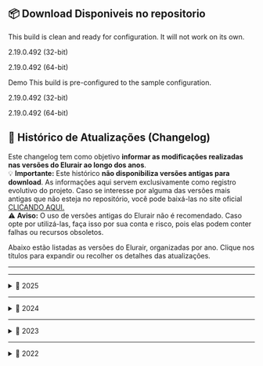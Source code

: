 ## 📦 Download Disponiveis no repositorio

This build is clean and ready for configuration. It will not work on its own.

2.19.0.492 (32-bit)

2.19.0.492 (64-bit)

Demo
This build is pre-configured to the sample configuration.

2.19.0.492 (32-bit)

2.19.0.492 (64-bit)



## 📝 Histórico de Atualizações (Changelog)

Este changelog tem como objetivo **informar as modificações realizadas nas versões do Elurair ao longo dos anos**.  
💡 **Importante:** Este histórico **não disponibiliza versões antigas para download**. As informações aqui servem exclusivamente como registro evolutivo do projeto. Caso se interesse por alguma das versões mais antigas que não esteja no repositório, você pode baixá-las no site oficial [CLICANDO AQUI.](https://elurair.com/#download)   
⚠️ **Aviso:** O uso de versões antigas do Elurair não é recomendado. Caso opte por utilizá-las, faça isso por sua conta e risco, pois elas podem conter falhas ou recursos obsoletos.


Abaixo estão listadas as versões do Elurair, organizadas por ano. Clique nos títulos para expandir ou recolher os detalhes das atualizações.

---



---

<details>
<summary>📅 2025</summary>

- **[2025-03-08]** 🔧 Versão 2.19.0.492
  Suporte a transparência PNG e uso de HTTPS para patching (não oficialmente suportado).

- **[2025-01-08]** 🛠️ Versão 2.18.1.484  
  Corrige um pequeno bug no builder. Substitui a versão 2.18.0, que foi perdida.

</details>

---

<details>
<summary>📅 2024</summary>

- **[2024-12-28]** 🌍 Versão 2.18.0.480  
  Adiciona localização para italiano (it_IT), novo modo de exibição de progresso, melhorias e correções.

- **[2024-11-25]** 🌍 Versão 2.17.0.457  
  Suporte ao idioma tailandês (th_TH), novas configurações e suporte para arquivos EH/3.

- **[2024-08-11]** 🧪 Versão 2.16.2.434  
  Adiciona menu de desenvolvedor e corrige salvamento incorreto da opção "Salvar" (CheckSave).

- **[2024-07-28]** 💥 Versão 2.16.1.424  
  Corrige diversos crashes e remove a telemetria.

- **[2024-07-17]** 📦 Versão 2.16.0.412  
  Suporte a arquivos 7-Zip, implementações personalizadas de zlib e recursos experimentais.

- **[2024-05-14]** 🗨️ Versão 2.15.0.393  
  Adiciona botões popup, localização em francês (fr_FR) e várias correções.

- **[2024-04-24]** ⚠️ Aviso sobre a versão 2.14.0  
  Um problema crítico na biblioteca `rsulib3` pode causar corrupção de arquivos GRF.  
  ❗ Recomendado voltar para a versão 2.13.2.

- **[2024-04-14]** 🚀 Versão 2.14.0.369  
  Suporte a versões 64-bit, alternadores personalizados e melhorias no carregamento de arquivos grandes.

</details>

---

<details>
<summary>📅 2023</summary>

- **[2023-12-31]** 🛠️ Versão 2.13.2.354  
  Corrige problemas com mídia em segundo plano no Windows Vista ou superior.

- **[2023-12-30]** 🔧 Versão 2.13.1.350  
  Corrige bugs críticos no fallback do processo de patch.

- **[2023-12-28]** 📈 Versão 2.13.0.343  
  Suporte a indicador de progresso circular, mutex nomeado e fallback de patch.

- **[2023-12-12]** 🔊 Versão 2.12.0.335  
  Novos tipos de ação e sons ao passar ou clicar em botões.

- **[2023-09-01]** 📦 Versão 2.11.1.309  
  Corrige falha no processamento de alguns arquivos ZIP.

- **[2023-08-26]** ⚙️ Versão 2.11.0.307  
  Novas configurações e correções baseadas no feedback da comunidade.

- **[2023-04-25]** 🖋️ Versão 2.10.0.291  
  Suporte a fontes personalizadas e pequenas correções.

- **[2023-04-18]** 🪄 Versão 2.9.0.284  
  Auto clique de botões, renomeação contínua de arquivos e correções.

- **[2023-04-04]** 🖱️ Versão 2.8.0.276  
  Cursores personalizados, localização em chinês simplificado (zh_CN) e outras melhorias.

- **[2023-02-12]** 🎵 Versão 2.7.1.243  
  Corrige mídia tocando ao minimizar, adiciona botões play/stop e localização em chinês tradicional (zh_TW).

</details>

---

<details>
<summary>📅 2022</summary>

- **[2022-12-09]** 🗑️ Versão 2.7.0.225  
  Suporte à exclusão de arquivos, configuração ofuscada e melhorias de acessibilidade.  
  Adiciona localização em japonês (ja_JP).

- **[2022-11-16]** 🛑 Versão 2.6.1.184  
  Corrige congelamento ao fechar com patch ativo.

- **[2022-11-01]** 🎧 Versão 2.6.0.179  
  Correções de UI e suporte a mídia de áudio em segundo plano.

- **[2022-07-01]** 🎨 Versão 2.5.0.158  
  Efeito de passar o mouse nos botões e novas localizações: árabe (ar_EG) e português do Brasil (pt_BR).

- **[2022-05-01]** 📶 Versão 2.3.0.131  
  Limite de progresso em servidores terceiros e vídeos como plano de fundo.

- **[2022-02-20]** 🔁 Versão 2.2.0.123  
  Suporte a autoatualização e correções na extração de arquivos ZIP.

- **[2022-02-20]** 📦 Versão 2.1.0.120  
  Suporte a arquivos ZIP e melhorias baseadas em feedback da comunidade.

- **[2022-01-04]** 🧩 Versão 2.0.0.107  
  Esta é a primeira versão oficial do Elurair, fruto da fusão entre o **RO Patcher Lite** (responsável pelo patching) e o **ROCred** (interface do usuário).  
  Internamente, o Elurair é considerado um *fork* do ROCred — por isso começa com a versão 2 e comemora o 10º aniversário.  
  A configuração do ROCred existente ainda funciona, exceto que é necessário adicionar as configurações do patcher.  
  A documentação está disponível em forma de exemplos comentados de configuração e skin na pasta `doc/`.  
  ✅ Formatos suportados: **GPF** e **RGZ**.  
  ⚠️ Formatos RAR, THOR e ZIP estão em consideração, aguardando feedback da comunidade.

